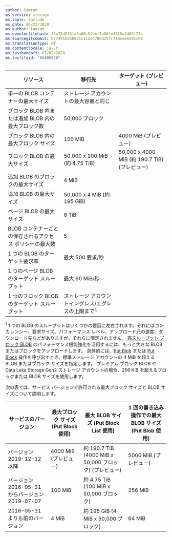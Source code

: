 ```yaml
---
author: tamram
ms.service: storage
ms.topic: include
ms.date: 06/23/2020
ms.author: tamram
ms.openlocfilehash: 43a72d915fa5a00c54bef7a06fe3815a7d63f2fc
ms.sourcegitcommit: 877491bd46921c11dd478bd25fc718ceee2dcc08
ms.translationtype: HT
ms.contentlocale: ja-JP
ms.lasthandoff: 07/02/2020
ms.locfileid: "85805620"
---
```

| リソース | 移行先 | ターゲット (プレビュー) |
|-|-|-|
| 単一の BLOB コンテナーの最大サイズ | ストレージ アカウントの最大容量と同じ |  |
| ブロック BLOB 内または追加 BLOB 内の最大ブロック数 | 50,000 ブロック |  |
| ブロック BLOB 内の最大ブロック サイズ | 100 MiB | 4000 MiB (プレビュー) |
| ブロック BLOB の最大サイズ | 50,000 x 100 MiB (約 4.75 TiB) | 50,000 x 4000 MiB (約 190.7 TiB) (プレビュー) |
| 追加 BLOB のブロックの最大サイズ | 4 MiB |  |
| 追加 BLOB の最大サイズ | 50,000 x 4 MiB (約 195 GiB) |  |
| ページ BLOB の最大サイズ | 8 TiB |  |
| BLOB コンテナーごとの保存されるアクセス ポリシーの最大数 | 5 |  |
| 1 つの BLOB のターゲット要求率 | 最大 500 要求/秒 |  |
| 1 つのページ BLOB のターゲット スループット | 最大 60 MiB/秒 |  |
| 1 つのブロック BLOB のターゲット スループット | ストレージ アカウントイングレス/エグレスの上限まで<sup>1</sup> |  |

<sup>1</sup> 1 つの BLOB のスループットはいくつかの要因に左右されます。それにはコンカレンシー、要求サイズ、パフォーマンス レベル、アップロード元の速度、ダウンロード先などがありますが、それらに限定されません。 [ 高スループット ブロック BLOB](https://azure.microsoft.com/blog/high-throughput-with-azure-blob-storage/) のパフォーマンス機能強化を活用するには、もっと大きな BLOB またはブロックをアップロードします。 具体的には、[Put Blob](/rest/api/storageservices/put-blob) または [Put Block](/rest/api/storageservices/put-block) 操作を呼び出すとき、標準ストレージ アカウントの 4 MiB を超える BLOB またはブロック サイズを指定します。 プレミアム ブロック BLOB や Data Lake Storage Gen2 ストレージ アカウントの場合、256 KiB を超えるブロックまたは BLOB サイズを使用します。

次の表では、サービス バージョンで許可される最大ブロック サイズと BLOB サイズについて説明します。

| サービスのバージョン | 最大ブロック サイズ (Put Block 使用) | 最大 BLOB サイズ (Put Block List 使用) | 1 回の書き込み操作での最大 BLOB サイズ (Put Blob 使用) |
|-|-|-|-|
| バージョン 2019-12-12 以降 | 4000 MiB (プレビュー) | 約 190.7 TiB (4000 MiB x 50,000 ブロック) (プレビュー) | 5000 MiB (プレビュー) |
| バージョン 2016-05-31 からバージョン 2019-07-07 | 100 MiB | 約 4.75 TiB (100 MiB x 50,000 ブロック) | 256 MiB |
| 2016-05-31 よりも前のバージョン | 4 MiB | 約 195 GiB (4 MiB x 50,000 ブロック) | 64 MiB |
